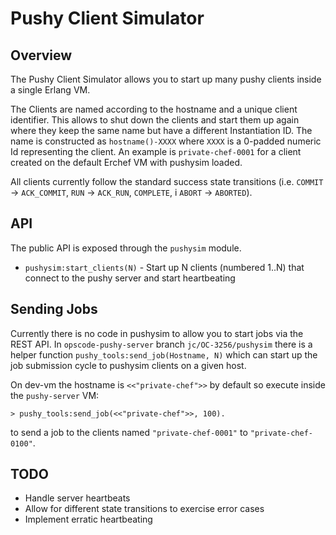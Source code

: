 Pushy Client Simulator
======================

Overview
--------
The Pushy Client Simulator allows you to start up many pushy clients
inside a single Erlang VM.

The Clients are named according to the hostname and a unique client
identifier. This allows to shut down the clients and start them up again
where they keep the same name but have a different Instantiation ID.
The name is constructed as `hostname()-XXXX` where `XXXX` is a 0-padded
numeric Id representing the client.  An example is `private-chef-0001`
for a client created on the default Erchef VM with pushysim loaded.

All clients currently follow the standard success state transitions
(i.e. `COMMIT` -> `ACK_COMMIT`, `RUN` -> `ACK_RUN`, `COMPLETE`, i
`ABORT` -> `ABORTED`).

API
---
The public API is exposed through the `pushysim` module.

+ `pushysim:start_clients(N)` - Start up N clients (numbered 1..N) that
  connect to the pushy server and start heartbeating

Sending Jobs
------------
Currently there is no code in pushysim to allow you to start jobs via
the REST API.  In `opscode-pushy-server` branch `jc/OC-3256/pushysim`
there is a helper function `pushy_tools:send_job(Hostname, N)` which can
start up the job submission cycle to pushysim clients on a given host.

On dev-vm the hostname is `<<"private-chef">>` by default so execute
inside the `pushy-server` VM:

    > pushy_tools:send_job(<<"private-chef">>, 100).

to send a job to the clients named `"private-chef-0001"` to
`"private-chef-0100"`.

TODO
----
+ Handle server heartbeats
+ Allow for different state transitions to exercise error cases
+ Implement erratic heartbeating


